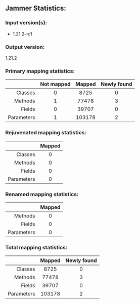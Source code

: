 Jammer Statistics:
------------------
### Input version(s):
- 1.21.2-rc1
### Output version:
1.21.2
### Primary mapping statistics:
|            | Not mapped | Mapped | Newly found |
| ----------:|:----------:|:------:|:-----------:|
|    Classes |     0      |  8725  |      0      |
|    Methods |     1      | 77478  |      3      |
|     Fields |     0      | 39707  |      0      |
| Parameters |     1      | 103178 |      2      |
### Rejuvenated mapping statistics:
|            | Mapped |
| ----------:|:------:|
|    Classes |   0    |
|    Methods |   0    |
|     Fields |   0    |
| Parameters |   0    |
### Renamed mapping statistics:
|            | Mapped |
| ----------:|:------:|
|    Methods |   0    |
|     Fields |   0    |
| Parameters |   0    |
### Total mapping statistics:
|            | Mapped | Newly found |
| ----------:|:------:|:-----------:|
|    Classes |  8725  |      0      |
|    Methods | 77478  |      3      |
|     Fields | 39707  |      0      |
| Parameters | 103178 |      2      |
